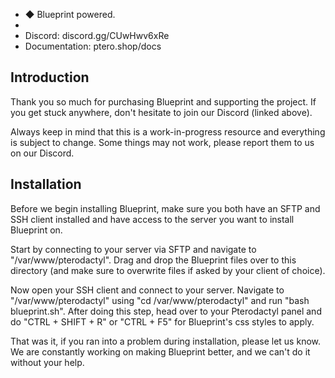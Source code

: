 * ◆ Blueprint powered.
* 
* Discord: discord.gg/CUwHwv6xRe
* Documentation: ptero.shop/docs

## Introduction
Thank you so much for purchasing Blueprint and supporting the project.
If you get stuck anywhere, don't hesitate to join our Discord (linked above).

Always keep in mind that this is a work-in-progress resource and everything is subject to change.
Some things may not work, please report them to us on our Discord.

## Installation
Before we begin installing Blueprint, make sure you both have an SFTP and SSH client installed and have access to the server you want to install Blueprint on.

Start by connecting to your server via SFTP and navigate to "/var/www/pterodactyl". Drag and drop the Blueprint files over to this directory (and make sure to overwrite files if asked by your client of choice).

Now open your SSH client and connect to your server. Navigate to "/var/www/pterodactyl" using "cd /var/www/pterodactyl" and run "bash blueprint.sh". After doing this step, head over to your Pterodactyl panel and do "CTRL + SHIFT + R" or "CTRL + F5" for Blueprint's css styles to apply.

That was it, if you ran into a problem during installation, please let us know. We are constantly working on making Blueprint better, and we can't do it without your help.